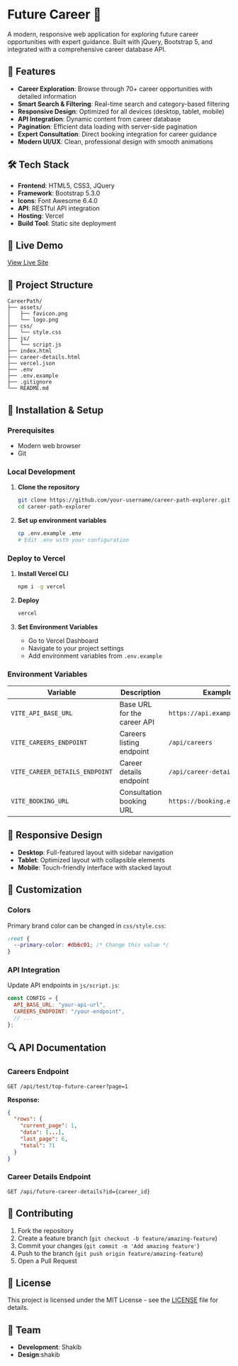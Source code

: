 # Future Career 🚀

A modern, responsive web application for exploring future career opportunities with expert guidance. Built with jQuery, Bootstrap 5, and integrated with a comprehensive career database API.

## 🌟 Features

- **Career Exploration**: Browse through 70+ career opportunities with detailed information
- **Smart Search & Filtering**: Real-time search and category-based filtering
- **Responsive Design**: Optimized for all devices (desktop, tablet, mobile)
- **API Integration**: Dynamic content from career database
- **Pagination**: Efficient data loading with server-side pagination
- **Expert Consultation**: Direct booking integration for career guidance
- **Modern UI/UX**: Clean, professional design with smooth animations

## 🛠️ Tech Stack

- **Frontend**: HTML5, CSS3, JQuery
- **Framework**: Bootstrap 5.3.0
- **Icons**: Font Awesome 6.4.0
- **API**: RESTful API integration
- **Hosting**: Vercel
- **Build Tool**: Static site deployment

## 🚀 Live Demo

[View Live Site](https://your-vercel-url.vercel.app)

## 📁 Project Structure

```
CareerPath/
├── assets/
│   ├── favicon.png
│   └── logo.png
├── css/
│   └── style.css
├── js/
│   └── script.js
├── index.html
├── career-details.html
├── vercel.json
├── .env
├── .env.example
├── .gitignore
└── README.md
```

## 🔧 Installation & Setup

### Prerequisites

- Modern web browser
- Git

### Local Development

1. **Clone the repository**

   ```bash
   git clone https://github.com/your-username/career-path-explorer.git
   cd career-path-explorer
   ```

2. **Set up environment variables**

   ```bash
   cp .env.example .env
   # Edit .env with your configuration
   ```

### Deploy to Vercel

1. **Install Vercel CLI**

   ```bash
   npm i -g vercel
   ```

2. **Deploy**

   ```bash
   vercel
   ```

3. **Set Environment Variables**
   - Go to Vercel Dashboard
   - Navigate to your project settings
   - Add environment variables from `.env.example`

### Environment Variables

| Variable                       | Description                 | Example                       |
| ------------------------------ | --------------------------- | ----------------------------- |
| `VITE_API_BASE_URL`            | Base URL for the career API | `https://api.example.com`     |
| `VITE_CAREERS_ENDPOINT`        | Careers listing endpoint    | `/api/careers`                |
| `VITE_CAREER_DETAILS_ENDPOINT` | Career details endpoint     | `/api/career-details`         |
| `VITE_BOOKING_URL`             | Consultation booking URL    | `https://booking.example.com` |

## 📱 Responsive Design

- **Desktop**: Full-featured layout with sidebar navigation
- **Tablet**: Optimized layout with collapsible elements
- **Mobile**: Touch-friendly interface with stacked layout

## 🎨 Customization

### Colors

Primary brand color can be changed in `css/style.css`:

```css
:root {
  --primary-color: #db6c01; /* Change this value */
}
```

### API Integration

Update API endpoints in `js/script.js`:

```javascript
const CONFIG = {
  API_BASE_URL: "your-api-url",
  CAREERS_ENDPOINT: "/your-endpoint",
  // ...
};
```

## 🔍 API Documentation

### Careers Endpoint

```
GET /api/test/top-future-career?page=1
```

**Response:**

```json
{
  "rows": {
    "current_page": 1,
    "data": [...],
    "last_page": 6,
    "total": 71
  }
}
```

### Career Details Endpoint

```
GET /api/future-career-details?id={career_id}
```

## 🤝 Contributing

1. Fork the repository
2. Create a feature branch (`git checkout -b feature/amazing-feature`)
3. Commit your changes (`git commit -m 'Add amazing feature'`)
4. Push to the branch (`git push origin feature/amazing-feature`)
5. Open a Pull Request

## 📄 License

This project is licensed under the MIT License - see the [LICENSE](LICENSE) file for details.

## 👥 Team

- **Development**: Shakib
- **Design**:shakib
